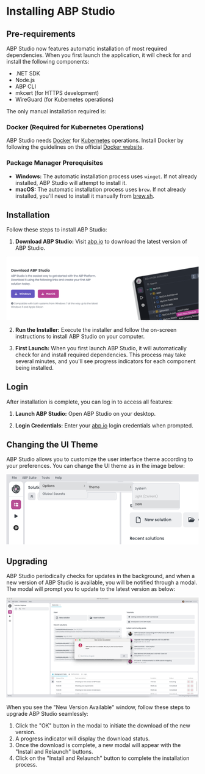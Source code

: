 # Installing ABP Studio

## Pre-requirements

ABP Studio now features automatic installation of most required dependencies. When you first launch the application, it will check for and install the following components:

* .NET SDK
* Node.js
* ABP CLI
* mkcert (for HTTPS development)
* WireGuard (for Kubernetes operations)

The only manual installation required is:

### Docker (Required for Kubernetes Operations)
ABP Studio needs [Docker](https://www.docker.com/) for [Kubernetes](https://kubernetes.io/) operations. Install Docker by following the guidelines on the official [Docker website](https://docs.docker.com/get-docker/).

### Package Manager Prerequisites
* **Windows:** The automatic installation process uses `winget`. If not already installed, ABP Studio will attempt to install it.
* **macOS:** The automatic installation process uses `brew`. If not already installed, you'll need to install it manually from [brew.sh](https://brew.sh/).

## Installation
Follow these steps to install ABP Studio:

1. **Download ABP Studio:** Visit [abp.io](https://abp.io/studio) to download the latest version of ABP Studio.

[![abp-studio-download-page](./images/abp-studio-download-page.png)](https://abp.io/studio)

2. **Run the Installer:** Execute the installer and follow the on-screen instructions to install ABP Studio on your computer.

3. **First Launch:** When you first launch ABP Studio, it will automatically check for and install required dependencies. This process may take several minutes, and you'll see progress indicators for each component being installed.

## Login
After installation is complete, you can log in to access all features:

1. **Launch ABP Studio:** Open ABP Studio on your desktop.

2. **Login Credentials:** Enter your [abp.io](https://abp.io/) login credentials when prompted.

## Changing the UI Theme
ABP Studio allows you to customize the user interface theme according to your preferences. You can change the UI theme as in the image below:

![preference-theme-change](./images/preference-theme-change.png)

## Upgrading
ABP Studio periodically checks for updates in the background, and when a new version of ABP Studio is available, you will be notified through a modal. 
The modal will prompt you to update to the latest version as below:

![new-version-available-window](./images/new-version-available-window.png)

When you see the "New Version Available" window, follow these steps to upgrade ABP Studio seamlessly:

1. Click the "OK" button in the modal to initiate the download of the new version.
2. A progress indicator will display the download status.
3. Once the download is complete, a new modal will appear with the "Install and Relaunch" buttons.
4. Click on the "Install and Relaunch" button to complete the installation process.
